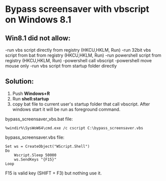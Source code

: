 # Bypass screensaver with vbscript on Windows 8.1

## Win8.1 did not allow:
-run vbs script directly from registry (HKCU,HKLM, Run)
-run 32bit vbs script from bat from registry (HKCU,HKLM, Run)
-run powershell script from registry  (HKCU,HKLM, Run)
	-powershell call vbscript
	-powershell move mouse only
-run vbs script from startup folder directly


## Solution:
1. Push **Windows+R**
2. Run **shell:startup**
3. copy bat file to current user's startup folder that call vbscript. After windows start it will be run as foreground command.

bypass_screensaver_vbs.bat file:

```
%windir%\SysWoW64\cmd.exe /c cscript C:\bypass_screensaver.vbs
```

bypass_screensaver.vbs file:

```
Set ws = CreateObject("WScript.Shell") 
Do 
    Wscript.Sleep 50000 
    ws.SendKeys "{F15}" 
Loop
```

F15 is valid key (SHIFT + F3) but nothing use it.